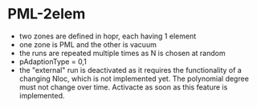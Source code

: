 # PML-2elem
- two zones are defined in hopr, each having 1 element
- one zone is PML and the other is vacuum
- the runs are repeated multiple times as N is chosen at random
- pAdaptionType = 0,1
- the "external" run is deactivated as it requires the functionality of a changing Nloc, which is not implemented yet.
  The polynomial degree must not change over time. Activacte as soon as this feature is implemented.
